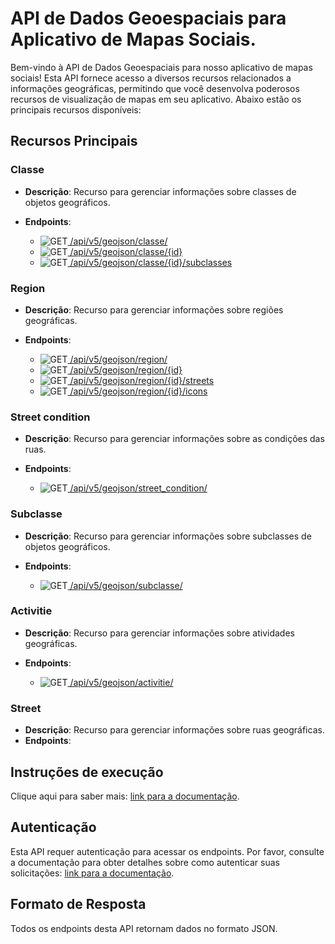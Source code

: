 # API de Dados Geoespaciais para Aplicativo de Mapas Sociais.

Bem-vindo à API de Dados Geoespaciais para nosso aplicativo de mapas sociais! Esta API fornece acesso a diversos recursos relacionados a informações geográficas, permitindo que você desenvolva poderosos recursos de visualização de mapas em seu aplicativo. Abaixo estão os principais recursos disponíveis:

## Recursos Principais

### Classe
- **Descrição**: Recurso para gerenciar informações sobre classes de objetos geográficos.
- **Endpoints**:
  - ![GET](https://img.shields.io/badge/HTTP-GET-0080FF)[ /api/v5/geojson/classe/](/docs/api/ClasseController.md)
  <!-- - `POST /api/v5/geojson/classe` -->
  - ![GET](https://img.shields.io/badge/HTTP-GET-0080FF)[ /api/v5/geojson/classe/{id}](/docs/api/ClasseController.md)
  - ![GET](https://img.shields.io/badge/HTTP-GET-0080FF)[ /api/v5/geojson/classe/{id}/subclasses](/docs/api/ClasseController.md)
 
  <!-- - `PUT /api/v5/geojson/classe/{id}`
  - `DELETE /api/v5/geojson/classe/{id}` -->

### Region
- **Descrição**: Recurso para gerenciar informações sobre regiões geográficas.
- **Endpoints**:
  - ![GET](https://img.shields.io/badge/HTTP-GET-0080FF)[ /api/v5/geojson/region/](/docs/api/RegionController.md)
  <!-- - `POST /api/v5/geojson/region` -->

  - ![GET](https://img.shields.io/badge/HTTP-GET-0080FF)[ /api/v5/geojson/region/{id}](/docs/api/RegionController.md)
  - ![GET](https://img.shields.io/badge/HTTP-GET-0080FF)[ /api/v5/geojson/region/{id}/streets](/docs/api/RegionController.md)
  - ![GET](https://img.shields.io/badge/HTTP-GET-0080FF)[ /api/v5/geojson/region/{id}/icons](/docs/api/RegionController.md)
 
  <!-- - `PUT /api/v5/geojson/region/{id}`
  - `DELETE /api/v5/geojson/region/{id}` -->

### Street condition
- **Descrição**: Recurso para gerenciar informações sobre as condições das ruas.
- **Endpoints**:

  - ![GET](https://img.shields.io/badge/HTTP-GET-0080FF)[ /api/v5/geojson/street_condition/](/docs/api/StreetConditionController.md)
  
  <!-- - `GET /api/v5/geojson/street_condition`
  - `POST /api/v5/geojson/street_condition`
  - `GET /api/v5/geojson/street_condition/{id}`
  - `PUT /api/v5/geojson/street_condition/{id}`
  - `DELETE /api/v5/geojson/street_condition/{id}` -->

### Subclasse
- **Descrição**: Recurso para gerenciar informações sobre subclasses de objetos geográficos.
- **Endpoints**:
  - ![GET](https://img.shields.io/badge/HTTP-GET-0080FF)[ /api/v5/geojson/subclasse/](/docs/api/SubclasseController.md)
  
  <!-- - `POST /api/v5/geojson/subclasse`
  - `GET /api/v5/geojson/subclasse/{id}`
  - `PUT /api/v5/geojson/subclasse/{id}`
  - `DELETE /api/v5/geojson/subclasse/{id}` -->

### Activitie
- **Descrição**: Recurso para gerenciar informações sobre atividades geográficas.
- **Endpoints**:
  - ![GET](https://img.shields.io/badge/HTTP-GET-0080FF)[ /api/v5/geojson/activitie/](/docs/api/ActivitieController.md)
  
  <!-- - `GET /api/v5/geojson/activitie`
  - `POST /api/v5/geojson/activitie`
  - `GET /api/v5/geojson/activitie/{id}`
  - `PUT /api/v5/geojson/activitie/{id}`
  - `DELETE /api/v5/geojson/activitie/{id}` -->

### Street
- **Descrição**: Recurso para gerenciar informações sobre ruas geográficas.
- **Endpoints**:
  <!-- - `GET /api/v5/geojson/street`
  - `POST /api/v5/geojson/street`
  - `GET /api/v5/geojson/street/{id}`
  - `PUT /api/v5/geojson/street/{id}`
  - `DELETE /api/v5/geojson/street/{id}` -->

## Instruções de execução

Clique aqui para saber mais: [link para a documentação](/docs/api/instrucoes_de_execucao.md).

## Autenticação

Esta API requer autenticação para acessar os endpoints. Por favor, consulte a documentação para obter detalhes sobre como autenticar suas solicitações: [link para a documentação](/docs/api/instrucoes_de_autenticacao.md).

## Formato de Resposta

Todos os endpoints desta API retornam dados no formato JSON.
